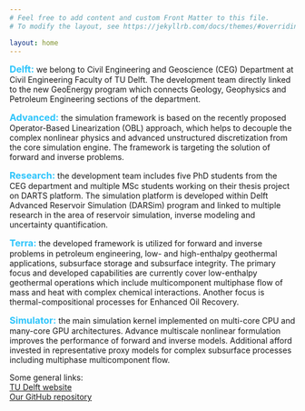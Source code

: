 ```yaml
---
# Feel free to add content and custom Front Matter to this file.
# To modify the layout, see https://jekyllrb.com/docs/themes/#overriding-theme-defaults

layout: home
---
```

<html>

<head>
  <style>
    h3		{color: rgb(44,196,251);display: inline;}
  </style>
</head>

<body>
<p text-align="justify">
<h3>Delft:</h3> we belong to Civil Engineering and Geoscience (CEG) Department at Civil Engineering Faculty of TU Delft. The development team directly linked to the new GeoEnergy program which connects Geology, Geophysics and Petroleum Engineering sections of the department. </p>
<p text-align="justify">
<h3>Advanced:</h3> the simulation framework is based on the recently proposed Operator-Based Linearization (OBL) approach, which helps to decouple the complex nonlinear physics and advanced unstructured discretization from the core simulation engine. The framework is targeting the solution of forward and inverse problems.
</p>
<p text-align="justify">
<h3>Research:</h3> the development team includes five PhD students from the CEG department and multiple MSc students working on their thesis project on DARTS platform. The simulation platform is developed within Delft Advanced Reservoir Simulation (DARSim) program and linked to multiple research in the area of reservoir simulation, inverse modeling and uncertainty quantification.    
</p>
<p text-align="justify">
<h3>Terra:</h3> the developed framework is utilized for forward and inverse problems in petroleum engineering, low- and high-enthalpy geothermal applications, subsurface storage and subsurface integrity. The primary focus and developed capabilities are currently cover low-enthalpy geothermal operations which include multicomponent multiphase flow of mass and heat with complex chemical interactions. Another focus is thermal-compositional processes for Enhanced Oil Recovery.  
</p>
<p text-align="justify">
<h3>Simulator:</h3> the main simulation kernel implemented on multi-core CPU and many-core GPU architectures. Advance multiscale nonlinear formulation improves the performance of forward and inverse models. Additional afford invested in representative proxy models for complex subsurface processes including multiphase multicomponent flow.  
</p>
</body>
</html>

Some general links: <br>
[TU Delft website][TUD] <br>
[Our GitHub repository][link_to_repo] <br>

[TUD]: https://www.tudelft.nl
[link_to_repo]: https://github.darts-web.io/darts-web